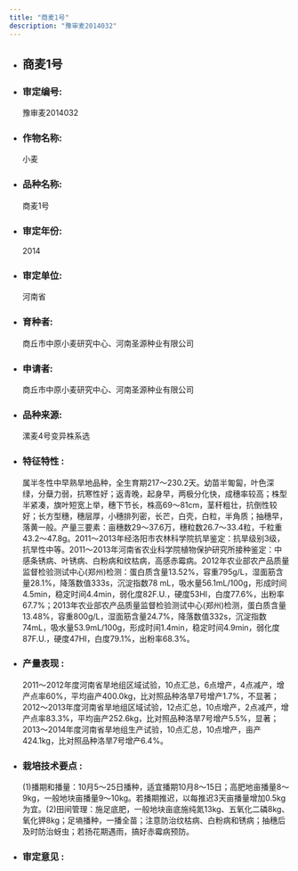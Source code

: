 ```yaml
---
title: "商麦1号"
description: "豫审麦2014032"
---
```

* ## 商麦1号
* ###  审定编号:  
   豫审麦2014032

*  ### 作物名称:  
   小麦

*   ###  品种名称: 
    商麦1号

*   ### 审定年份: 
    2014

*   ### 审定单位:  
    河南省

*   ### 育种者:  
    商丘市中原小麦研究中心、河南圣源种业有限公司

*   ### 申请者:  
    商丘市中原小麦研究中心、河南圣源种业有限公司

*   ### 品种来源:  
    漯麦4号变异株系选


*   ### 特征特性 : 
    属半冬性中早熟旱地品种，全生育期217～230.2天。幼苗半匍匐，叶色深绿，分蘖力弱，抗寒性好；返青晚，起身早，两极分化快，成穗率较高；株型半紧凑，旗叶短宽上举，穗下节长，株高69～81cm，茎秆粗壮，抗倒性较好；长方型穗，穗层厚，小穗排列密，长芒，白壳，白粒，半角质；抽穗早，落黄一般。产量三要素：亩穗数29～37.6万，穗粒数26.7～33.4粒，千粒重43.2～47.8g。2011～2013年经洛阳市农林科学院抗旱鉴定：抗旱级别3级，抗旱性中等。2011～2013年河南省农业科学院植物保护研究所接种鉴定：中感条锈病、叶锈病、白粉病和纹枯病，高感赤霉病。2012年农业部农产品质量监督检验测试中心(郑州)检测：蛋白质含量13.52%，容重795g/L，湿面筋含量28.1%，降落数值333s，沉淀指数78 mL，吸水量56.1mL/100g，形成时间4.5min，稳定时间4.4min，弱化度82F.U.，硬度53HI，白度77.6%，出粉率67.7%；2013年农业部农产品质量监督检验测试中心(郑州)检测，蛋白质含量13.48%，容重800g/L，湿面筋含量24.7%，降落数值332s，沉淀指数74mL，吸水量53.9mL/100g，形成时间1.4min，稳定时间4.9min，弱化度87F.U.，硬度47HI，白度79.1%，出粉率68.3%。


*   ### 产量表现 : 
    2011～2012年度河南省旱地组区域试验，10点汇总，6点增产，4点减产，增产点率60%，平均亩产400.0kg，比对照品种洛旱7号增产1.7%，不显著；2012～2013年度河南省旱地组区域试验，12点汇总，10点增产，2点减产，增产点率83.3%，平均亩产252.6kg，比对照品种洛旱7号增产5.5%，显著；2013～2014年度河南省旱地组生产试验，10点汇总，10点增产，亩产424.1kg，比对照品种洛旱7号增产6.4%。


*   ### 栽培技术要点 : 
    (1)播期和播量：10月5～25日播种，适宜播期10月8～15日；高肥地亩播量8～9kg，一般地块亩播量9～10kg。若播期推迟，以每推迟3天亩播量增加0.5kg为宜。(2)田间管理：施足底肥，一般地块亩底施纯氮13kg、五氧化二磷8kg、氧化钾8kg；足墒播种，一播全苗；注意防治纹枯病、白粉病和锈病；抽穗后及时防治蚜虫；若扬花期遇雨，搞好赤霉病预防。


*   ### 审定意见 : 
    
